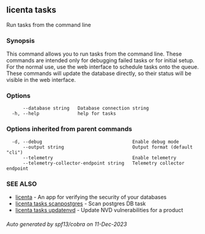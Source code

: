 ## licenta tasks

Run tasks from the command line

### Synopsis

This command allows you to run tasks from the command line. These commands are intended only for debugging failed tasks or for initial setup. For the normal use, use the web interface to schedule tasks onto the queue. These commands will update the database directly, so their status will be visible in the web interface.

### Options

```
      --database string   Database connection string
  -h, --help              help for tasks
```

### Options inherited from parent commands

```
  -d, --debug                                 Enable debug mode
      --output string                         Output format (default "cli")
      --telemetry                             Enable telemetry
      --telemetry-collector-endpoint string   Telemetry collector endpoint
```

### SEE ALSO

* [licenta](licenta.md)	 - An app for verifying the security of your databases
* [licenta tasks scanpostgres](licenta_tasks_scanpostgres.md)	 - Scan postgres DB task
* [licenta tasks updatenvd](licenta_tasks_updatenvd.md)	 - Update NVD vulnerabilities for a product

###### Auto generated by spf13/cobra on 11-Dec-2023
